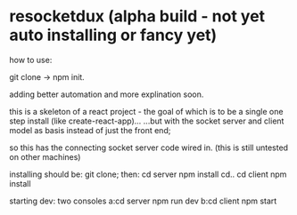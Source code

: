 # resocketdux (alpha build - not yet auto installing or fancy yet)

how to use:

git clone -> npm init. 

adding better automation and more explination soon.

this is a skeleton of a react project - the goal of which is to be a single one step install (like create-react-app)...
...but with the socket server and client model as basis instead of just the front end;

so this has the connecting socket server code wired in.
(this is still untested on other machines) 


installing should be:
git clone;
then:
cd server
npm install
cd..
cd client
npm install

starting dev:
two consoles
a:cd server
  npm run dev
b:cd client
  npm start

